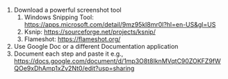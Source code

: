 1. Download a powerful screenshot tool
	1. Windows Snipping Tool: https://apps.microsoft.com/detail/9mz95kl8mr0l?hl=en-US&gl=US
	2. Ksnip: https://sourceforge.net/projects/ksnip/
	3. Flameshot: https://flameshot.org/
2. Use Google Doc or a different Documentation application
3. Document each step and paste it e.g., https://docs.google.com/document/d/1mp3O8t8IknMVqtC90ZOKFZ9fWQOe9xDhAmp1xZv2Nt0/edit?usp=sharing